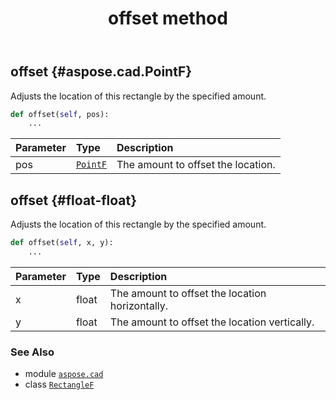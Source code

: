 ﻿---
title: offset method
second_title: Aspose.CAD for Python via .NET API References
description: 
type: docs
weight: 90
url: /python-net/aspose.cad/rectanglef/offset/
is_root: false
---

## offset {#aspose.cad.PointF}

Adjusts the location of this rectangle by the specified amount.



```python
def offset(self, pos):
    ...
```


| Parameter | Type | Description |
| :- | :- | :- |
| pos | [`PointF`](/cad/python-net/aspose.cad/pointf) | The amount to offset the location. |


## offset {#float-float}

Adjusts the location of this rectangle by the specified amount.



```python
def offset(self, x, y):
    ...
```


| Parameter | Type | Description |
| :- | :- | :- |
| x | float | The amount to offset the location horizontally. |
| y | float | The amount to offset the location vertically. |



### See Also
* module [`aspose.cad`](../../)
* class [`RectangleF`](/cad/python-net/aspose.cad/rectanglef)
